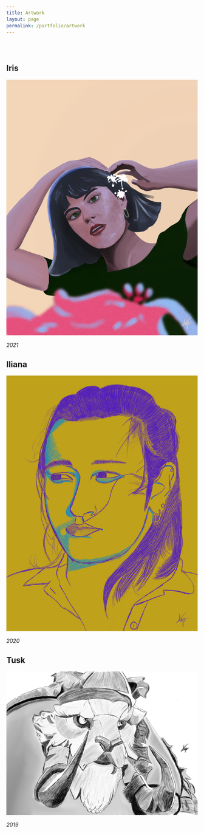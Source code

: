 ```yaml
---
title: Artwork
layout: page
permalink: /portfolio/artwork
---
```


<body>

<h2 style="margin-top: 75px"> Iris</h2>
<img src="/assets/artwork/iris.png" style="width: auto; height: auto;">
<p> <i>2021</i> </p>  

<h2 style="margin-top: 30px"> Iliana </h2>
<img src="/assets/artwork/ili.jpg" style="width: auto; height: auto;">
<p> <i>2020</i> </p>  

<h2 style="margin-top: 30px"> Tusk </h2>
<img src="/assets/artwork/tusk.jpg" style="width: auto; height: auto;">
<p> <i>2019</i> </p>

<!-- <div class="center">
  <div class="pagination">
    <a class="active" href="#">1</a>
    <a href="photography/2">2</a>
    <a href="photography/2">&raquo;</a>
  </div>
</div>   -->

</body>